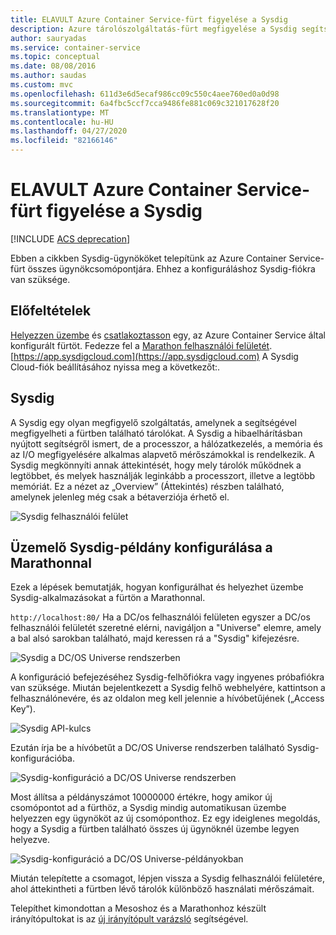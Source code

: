```yaml
---
title: ELAVULT Azure Container Service-fürt figyelése a Sysdig
description: Azure tárolószolgáltatás-fürt megfigyelése a Sysdig segítségével.
author: sauryadas
ms.service: container-service
ms.topic: conceptual
ms.date: 08/08/2016
ms.author: saudas
ms.custom: mvc
ms.openlocfilehash: 611d3e6d5ecaf986cc09c550c4aee760ed0a0d98
ms.sourcegitcommit: 6a4fbc5ccf7cca9486fe881c069c321017628f20
ms.translationtype: MT
ms.contentlocale: hu-HU
ms.lasthandoff: 04/27/2020
ms.locfileid: "82166146"
---
```

# <a name="deprecated-monitor-an-azure-container-service-cluster-with-sysdig"></a>ELAVULT Azure Container Service-fürt figyelése a Sysdig

[!INCLUDE [ACS deprecation](../../../includes/container-service-deprecation.md)]

Ebben a cikkben Sysdig-ügynököket telepítünk az Azure Container Service-fürt összes ügynökcsomópontjára. Ehhez a konfiguráláshoz Sysdig-fiókra van szüksége. 

## <a name="prerequisites"></a>Előfeltételek
[Helyezzen üzembe](container-service-deployment.md) és [csatlakoztasson](../container-service-connect.md) egy, az Azure Container Service által konfigurált fürtöt. Fedezze fel a [Marathon felhasználói felületét](container-service-mesos-marathon-ui.md). [https://app.sysdigcloud.com](https://app.sysdigcloud.com) A Sysdig Cloud-fiók beállításához nyissa meg a következőt:. 

## <a name="sysdig"></a>Sysdig
A Sysdig egy olyan megfigyelő szolgáltatás, amelynek a segítségével megfigyelheti a fürtben található tárolókat. A Sysdig a hibaelhárításban nyújtott segítségről ismert, de a processzor, a hálózatkezelés, a memória és az I/O megfigyelésére alkalmas alapvető mérőszámokkal is rendelkezik. A Sysdig megkönnyíti annak áttekintését, hogy mely tárolók működnek a legtöbbet, és melyek használják leginkább a processzort, illetve a legtöbb memóriát. Ez a nézet az „Overview” (Áttekintés) részben található, amelynek jelenleg még csak a bétaverziója érhető el. 

![Sysdig felhasználói felület](./media/container-service-monitoring-sysdig/sysdig6.png) 

## <a name="configure-a-sysdig-deployment-with-marathon"></a>Üzemelő Sysdig-példány konfigurálása a Marathonnal
Ezek a lépések bemutatják, hogyan konfigurálhat és helyezhet üzembe Sysdig-alkalmazásokat a fürtön a Marathonnal. 

`http://localhost:80/` Ha a DC/os felhasználói felületen egyszer a DC/os felhasználói felületét szeretné elérni, navigáljon a "Universe" elemre, amely a bal alsó sarokban található, majd keressen rá a "Sysdig" kifejezésre.

![Sysdig a DC/OS Universe rendszerben](./media/container-service-monitoring-sysdig/sysdig1.png)

A konfiguráció befejezéséhez Sysdig-felhőfiókra vagy ingyenes próbafiókra van szüksége. Miután bejelentkezett a Sysdig felhő webhelyére, kattintson a felhasználónevére, és az oldalon meg kell jelennie a hívóbetűjének („Access Key”). 

![Sysdig API-kulcs](./media/container-service-monitoring-sysdig/sysdig2.png) 

Ezután írja be a hívóbetűt a DC/OS Universe rendszerben található Sysdig-konfigurációba. 

![Sysdig-konfiguráció a DC/OS Universe rendszerben](./media/container-service-monitoring-sysdig/sysdig3.png)

Most állítsa a példányszámot 10000000 értékre, hogy amikor új csomópontot ad a fürthöz, a Sysdig mindig automatikusan üzembe helyezzen egy ügynököt az új csomóponthoz. Ez egy ideiglenes megoldás, hogy a Sysdig a fürtben található összes új ügynöknél üzembe legyen helyezve. 

![Sysdig-konfiguráció a DC/OS Universe-példányokban](./media/container-service-monitoring-sysdig/sysdig4.png)

Miután telepítette a csomagot, lépjen vissza a Sysdig felhasználói felületére, ahol áttekintheti a fürtben lévő tárolók különböző használati mérőszámait. 

Telepíthet kimondottan a Mesoshoz és a Marathonhoz készült irányítópultokat is az [új irányítópult varázsló](https://app.sysdigcloud.com/#/dashboards/new) segítségével.
